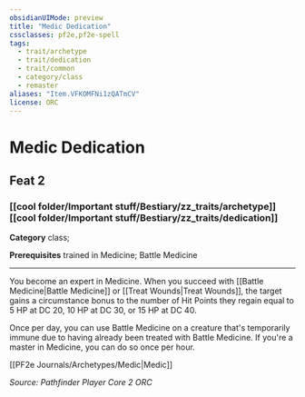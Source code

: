 ```yaml
---
obsidianUIMode: preview
title: "Medic Dedication"
cssclasses: pf2e,pf2e-spell
tags:
  - trait/archetype
  - trait/dedication
  - trait/common
  - category/class
  - remaster
aliases: "Item.VFKOMFNi1zQATmCV"
license: ORC
---
```

# Medic Dedication
## Feat 2
### [[cool folder/Important stuff/Bestiary/zz_traits/archetype]][[cool folder/Important stuff/Bestiary/zz_traits/dedication]]

**Category** class; 



**Prerequisites** trained in Medicine; Battle Medicine
* * *
You become an expert in Medicine. When you succeed with [[Battle Medicine|Battle Medicine]] or [[Treat Wounds|Treat Wounds]], the target gains a circumstance bonus to the number of Hit Points they regain equal to 5 HP at DC 20, 10 HP at DC 30, or 15 HP at DC 40.

Once per day, you can use Battle Medicine on a creature that's temporarily immune due to having already been treated with Battle Medicine. If you're a master in Medicine, you can do so once per hour.

[[PF2e Journals/Archetypes/Medic|Medic]]

*Source: Pathfinder Player Core 2*
*ORC*